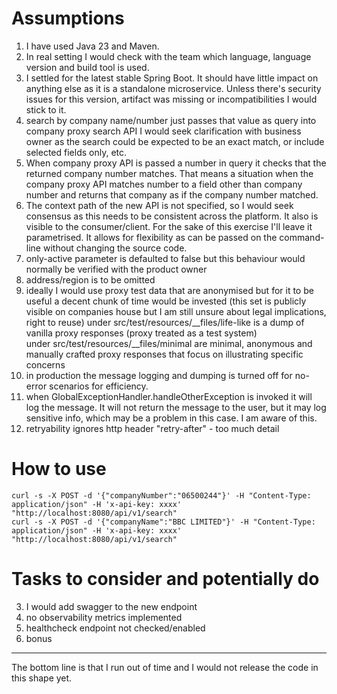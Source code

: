 # Assumptions

1. I have used Java 23 and Maven. 
2. In real setting I would check with the team which language, language version and build tool is used. 
3. I settled for the latest stable Spring Boot. 
It should have little impact on anything else as it is a standalone microservice. 
Unless there's security issues for this version, artifact was missing or incompatibilities I would stick to it. 
4. search by company name/number just passes that value as query into company proxy search API
I would seek clarification with business owner as the search could be expected to be 
an exact match, or include selected fields only, etc. 
5. When company proxy API is passed a number in query it checks that the returned company number matches.
That means a situation when the company proxy API matches number to a field other than company number
and returns that company as if the company number matched. 
6. The context path of the new API is not specified, so I would seek consensus as this needs to be consistent
across the platform. It also is visible to the consumer/client. 
For the sake of this exercise I'll leave it parametrised. 
It allows for flexibility as can be passed on the command-line without changing the source code. 
7. only-active parameter is defaulted to false but this behaviour would normally be verified with the product owner
8. address/region is to be omitted
9. ideally I would use proxy test data that are anonymised but for it to be useful a decent chunk of time would be invested
(this set is publicly visible on companies house but I am still unsure about legal implications, right to reuse)
under src/test/resources/__files/life-like is a dump of vanilla proxy responses (proxy treated as a test system)  
under src/test/resources/__files/minimal are minimal, anonymous and manually crafted proxy responses that focus on illustrating specific concerns
10. in production the message logging and dumping is turned off for no-error scenarios for efficiency. 
11. when GlobalExceptionHandler.handleOtherException is invoked it will log the message.
It will not return the message to the user, but it may log sensitive info, which may be a problem in this case. 
I am aware of this. 
12. retryability ignores http header "retry-after" - too much detail 
# How to use
```shell
curl -s -X POST -d '{"companyNumber":"06500244"}' -H "Content-Type: application/json" -H 'x-api-key: xxxx' "http://localhost:8080/api/v1/search"
curl -s -X POST -d '{"companyName":"BBC LIMITED"}' -H "Content-Type: application/json" -H 'x-api-key: xxxx' "http://localhost:8080/api/v1/search"
```

# Tasks to consider and potentially do
3. I would add swagger to the new endpoint 
4. no observability metrics implemented
5. healthcheck endpoint not checked/enabled 
6. bonus

---
The bottom line is that I run out of time and I would not release the code in this shape yet. 
